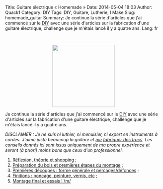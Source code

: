Title: Guitare électrique « Homemade »
Date: 2014-05-04 18:03
Author: Quack1
Category: DIY
Tags: DIY, Guitare, Lutherie, I Make
Slug: homemade_guitar
Summary: Je continue la série d'articles que j'ai commencé sur le [DIY](/tag/diy.html) avec une série d'articles sur la fabrication d'une guitare électrique, challenge que je m'étais lancé il y a quatre ans.
Lang: fr

&nbsp;
<div align=center><img src="/upload/homemade_guitar_header.png" align="center" height="200" /></div>

Je continue la série d'articles que j'ai commencé sur le [DIY](/tag/diy.html) avec une série d'articles sur la fabrication d'une guitare électrique, challenge que je m'étais lancé il y a quatre ans.

_DISCLAIMER : Je ne suis ni luthier, ni menuisier, ni expert en instruments à cordes. J'aime juste beaucoup la guitare et [me fabriquer des trucs](tag/i-make.html). Les conseils donnés ici sont issus uniquement de ma propre expérience et seront (à priori) moins bons que ceux d'un professionnel._

1. [Réflexion, théorie et shopping]({filename}/homemade_guitar_1.md) ;
1. [Préparation du bois et premières étapes du montage]({filename}/homemade_guitar_2.md) ;
1. [Premières découpes : forme générale et percages/défonces]({filename}/homemade_guitar_3.md) ;
1. [Finitions : poncage, peinture, vernis, etc]({filename}/homemade_guitar_4.md) ;
1. [Montage final et essais ! \m/]({filename}/homemade_guitar_5.md)